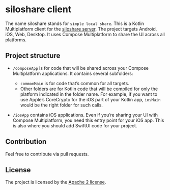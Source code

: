 # siloshare client
The name siloshare stands for `simple local share`. This is a Kotlin Multiplatform client for the [siloshare server](https://github.com/dbaelz/siloshare).
The project targets Android, iOS, Web, Desktop. It uses Compose Multiplatform to share the UI across all platforms.

## Project structure
* `/composeApp` is for code that will be shared across your Compose Multiplatform applications.
  It contains several subfolders:
  - `commonMain` is for code that’s common for all targets.
  - Other folders are for Kotlin code that will be compiled for only the platform indicated in the folder name.
    For example, if you want to use Apple’s CoreCrypto for the iOS part of your Kotlin app,
    `iosMain` would be the right folder for such calls.

* `/iosApp` contains iOS applications. Even if you’re sharing your UI with Compose Multiplatform, 
  you need this entry point for your iOS app. This is also where you should add SwiftUI code for your project.


## Contribution
Feel free to contribute via pull requests.

## License
The project is licensed by the [Apache 2 license](LICENSE).
